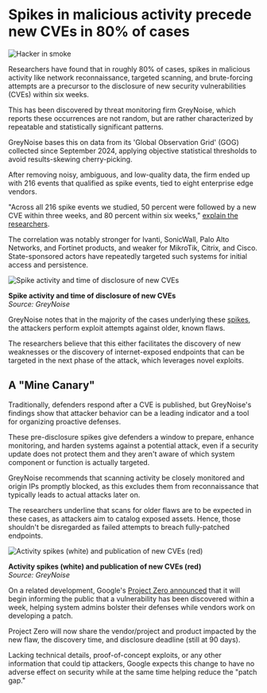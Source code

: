 # Spikes in malicious activity precede new CVEs in 80% of cases

![Hacker in smoke](https://www.bleepstatic.com/content/hl-images/2021/07/01/red-smoke.jpg)

Researchers have found that in roughly 80% of cases, spikes in malicious activity like network reconnaissance, targeted scanning, and brute-forcing attempts are a precursor to the disclosure of new security vulnerabilities (CVEs) within six weeks.

This has been discovered by threat monitoring firm GreyNoise, which reports these occurrences are not random, but are rather characterized by repeatable and statistically significant patterns.

GreyNoise bases this on data from its 'Global Observation Grid' (GOG) collected since September 2024, applying objective statistical thresholds to avoid results-skewing cherry-picking.

After removing noisy, ambiguous, and low-quality data, the firm ended up with 216 events that qualified as spike events, tied to eight enterprise edge vendors.

"Across all 216 spike events we studied, 50 percent were followed by a new CVE within three weeks, and 80 percent within six weeks," [explain the researchers](https://www.greynoise.io/resources/early-warning-signals-attacker-behavior-precedes-new-vulnerabilities).

The correlation was notably stronger for Ivanti, SonicWall, Palo Alto Networks, and Fortinet products, and weaker for MikroTik, Citrix, and Cisco. State-sponsored actors have repeatedly targeted such systems for initial access and persistence.

![Spike activity and time of disclosure of new CVEs](https://www.bleepstatic.com/images/news/u/1220909/2025/July/spikes-cves.jpg)

**Spike activity and time of disclosure of new CVEs**  
_Source: GreyNoise_

GreyNoise notes that in the majority of the cases underlying these [spikes](https://www.bleepingcomputer.com/news/security/nearly-24-000-ips-behind-wave-of-palo-alto-global-protect-scans/), the attackers perform exploit attempts against older, known flaws.

The researchers believe that this either facilitates the discovery of new weaknesses or the discovery of internet-exposed endpoints that can be targeted in the next phase of the attack, which leverages novel exploits. 

## A "Mine Canary"

Traditionally, defenders respond after a CVE is published, but GreyNoise's findings show that attacker behavior can be a leading indicator and a tool for organizing proactive defenses.

These pre-disclosure spikes give defenders a window to prepare, enhance monitoring, and harden systems against a potential attack, even if a security update does not protect them and they aren't aware of which system component or function is actually targeted.

GreyNoise recommends that scanning activity be closely monitored and origin IPs promptly blocked, as this excludes them from reconnaissance that typically leads to actual attacks later on.

The researchers underline that scans for older flaws are to be expected in these cases, as attackers aim to catalog exposed assets. Hence, those shouldn't be disregarded as failed attempts to breach fully-patched endpoints.

![Activity spikes (white) and publication of new CVEs (red)](https://www.bleepstatic.com/images/news/u/1220909/2025/July/vulnerabilities.jpg)

**Activity spikes (white) and publication of new CVEs (red)**  
_Source: GreyNoise_

On a related development, Google's [Project Zero announced](https://googleprojectzero.blogspot.com/2025/07/reporting-transparency.html) that it will begin informing the public that a vulnerability has been discovered within a week, helping system admins bolster their defenses while vendors work on developing a patch.

Project Zero will now share the vendor/project and product impacted by the new flaw, the discovery time, and disclosure deadline (still at 90 days).

Lacking technical details, proof-of-concept exploits, or any other information that could tip attackers, Google expects this change to have no adverse effect on security while at the same time helping reduce the "patch gap."